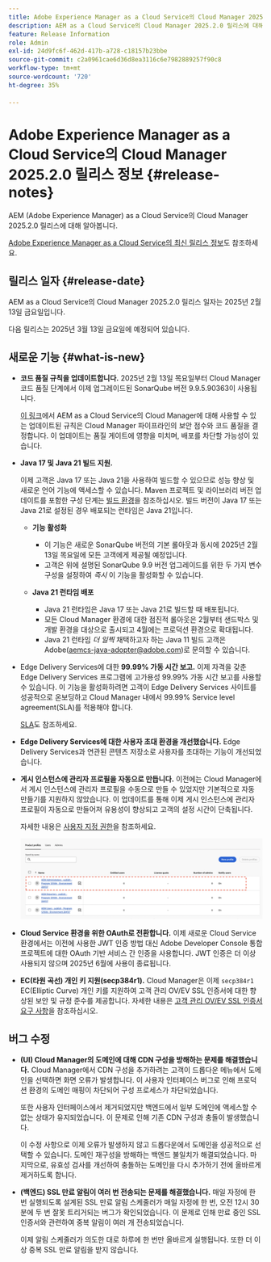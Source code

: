```yaml
---
title: Adobe Experience Manager as a Cloud Service의 Cloud Manager 2025.2.0 릴리스 정보
description: AEM as a Cloud Service의 Cloud Manager 2025.2.0 릴리스에 대해 알아봅니다.
feature: Release Information
role: Admin
exl-id: 24d9fc6f-462d-417b-a728-c18157b23bbe
source-git-commit: c2a0961cae6d36d8ea3116c6e7982889257f90c8
workflow-type: tm+mt
source-wordcount: '720'
ht-degree: 35%

---
```


# Adobe Experience Manager as a Cloud Service의 Cloud Manager 2025.2.0 릴리스 정보 {#release-notes}

<!-- https://wiki.corp.adobe.com/pages/viewpage.action?pageId=3389843928 -->

AEM (Adobe Experience Manager) as a Cloud Service의 Cloud Manager 2025.2.0 릴리스에 대해 알아봅니다.


[Adobe Experience Manager as a Cloud Service의 최신 릴리스 정보](/help/release-notes/release-notes-cloud/release-notes-current.md)도 참조하세요.

## 릴리스 일자 {#release-date}

AEM as a Cloud Service의 Cloud Manager 2025.2.0 릴리스 일자는 2025년 2월 13일 금요일입니다.

다음 릴리스는 2025년 3월 13일 금요일에 예정되어 있습니다.

## 새로운 기능 {#what-is-new}

* **코드 품질 규칙을 업데이트합니다.**
2025년 2월 13일 목요일부터 Cloud Manager 코드 품질 단계에서 이제 업그레이드된 SonarQube 버전 9.9.5.90363이 사용됩니다.

  [이 링크](/help/implementing/cloud-manager/code-quality-testing.md#understanding-code-quality-rules)에서 AEM as a Cloud Service의 Cloud Manager에 대해 사용할 수 있는 업데이트된 규칙은 Cloud Manager 파이프라인의 보안 점수와 코드 품질을 결정합니다. 이 업데이트는 품질 게이트에 영향을 미치며, 배포를 차단할 가능성이 있습니다.

* **Java 17 및 Java 21 빌드 지원.**

  이제 고객은 Java 17 또는 Java 21을 사용하여 빌드할 수 있으므로 성능 향상 및 새로운 언어 기능에 액세스할 수 있습니다. Maven 프로젝트 및 라이브러리 버전 업데이트를 포함한 구성 단계는 [빌드 환경](/help/implementing/cloud-manager/getting-access-to-aem-in-cloud/build-environment-details.md)을 참조하십시오. 빌드 버전이 Java 17 또는 Java 21로 설정된 경우 배포되는 런타임은 Java 21입니다.

   * **기능 활성화**
      * 이 기능은 새로운 SonarQube 버전의 기본 롤아웃과 동시에 2025년 2월 13일 목요일에 모든 고객에게 제공될 예정입니다.
      * 고객은 위에 설명된 SonarQube 9.9 버전 업그레이드를 위한 두 가지 변수 구성을 설정하여 *즉시* 이 기능을 활성화할 수 있습니다.

   * **Java 21 런타임 배포**
      * Java 21 런타임은 Java 17 또는 Java 21로 빌드할 때 배포됩니다.
      * 모든 Cloud Manager 환경에 대한 점진적 롤아웃은 2월부터 샌드박스 및 개발 환경을 대상으로 출시되고 4월에는 프로덕션 환경으로 확대됩니다.
      * Java 21 런타임 *더 일찍* 채택하고자 하는 Java 11 빌드 고객은 Adobe([aemcs-java-adopter@adobe.com](mailto:aemcs-java-adopter@adobe.com))로 문의할 수 있습니다.

* Edge Delivery Services에 대한 **99.99% 가동 시간 보고.**
이제 자격을 갖춘 Edge Delivery Services 프로그램에 고가용성 99.99% 가동 시간 보고를 사용할 수 있습니다. 이 기능을 활성화하려면 고객이 Edge Delivery Services 사이트를 성공적으로 온보딩하고 Cloud Manager 내에서 99.99% Service level agreement(SLA)를 적용해야 합니다.

  [SLA](/help/implementing/cloud-manager/getting-access-to-aem-in-cloud/creating-production-programs.md#sla)도 참조하세요.

* **Edge Delivery Services에 대한 사용자 초대 환경을 개선했습니다.**
Edge Delivery Services과 연관된 콘텐츠 저장소로 사용자를 초대하는 기능이 개선되었습니다. <!-- CMGR-65331 -->

* **게시 인스턴스에 관리자 프로필을 자동으로 만듭니다.**
이전에는 Cloud Manager에서 게시 인스턴스에 관리자 프로필을 수동으로 만들 수 있었지만 기본적으로 자동 만들기를 지원하지 않았습니다. 이 업데이트를 통해 이제 게시 인스턴스에 관리자 프로필이 자동으로 만들어져 유용성이 향상되고 고객의 설정 시간이 단축됩니다.

  자세한 내용은 [사용자 지정 권한](/help/implementing/cloud-manager/custom-permissions.md)을 참조하세요.

  ![파이프라인 활동 필터링](/help/implementing/cloud-manager/release-notes/assets/product-profiles.png)

* **Cloud Service 환경을 위한 OAuth로 전환합니다.**
이제 새로운 Cloud Service 환경에서는 이전에 사용한 JWT 인증 방법 대신 Adobe Developer Console 통합 프로젝트에 대한 OAuth 기반 서비스 간 인증을 사용합니다. JWT 인증은 더 이상 사용되지 않으며 2025년 6월에 사용이 종료됩니다.

* **EC(타원 곡선) 개인 키 지원(secp384r1).**
Cloud Manager은 이제 `secp384r1` EC(Elliptic Curve) 개인 키를 지원하여 고객 관리 OV/EV SSL 인증서에 대한 향상된 보안 및 규정 준수를 제공합니다.
자세한 내용은 [고객 관리 OV/EV SSL 인증서 요구 사항](/help/implementing/cloud-manager/managing-ssl-certifications/introduction-to-ssl-certificates.md)을 참조하십시오. <!-- CMGR-63636 -->

<!--
## Early adoption program {#early-adoption}

Be a part of Cloud Manager's early adoption program and have a chance to test upcoming features. -->


## 버그 수정

* **(UI) Cloud Manager의 도메인에 대해 CDN 구성을 방해하는 문제를 해결했습니다.**
Cloud Manager에서 CDN 구성을 추가하려는 고객이 드롭다운 메뉴에서 도메인을 선택하면 화면 오류가 발생합니다. 이 사용자 인터페이스 버그로 인해 프로덕션 환경의 도메인 매핑이 차단되어 구성 프로세스가 차단되었습니다.

  또한 사용자 인터페이스에서 제거되었지만 백엔드에서 일부 도메인에 액세스할 수 없는 상태가 유지되었습니다. 이 문제로 인해 기존 CDN 구성과 충돌이 발생했습니다.

  이 수정 사항으로 이제 오류가 발생하지 않고 드롭다운에서 도메인을 성공적으로 선택할 수 있습니다. 도메인 재구성을 방해하는 백엔드 불일치가 해결되었습니다. 마지막으로, 유효성 검사를 개선하여 충돌하는 도메인을 다시 추가하기 전에 올바르게 제거하도록 합니다.<!-- CMGR-64888 -->
* **(백엔드) SSL 만료 알림이 여러 번 전송되는 문제를 해결했습니다.**
매일 자정에 한 번 실행되도록 설계된 SSL 만료 알림 스케줄러가 매일 자정에 한 번, 오전 12시 30분에 두 번 잘못 트리거되는 버그가 확인되었습니다. 이 문제로 인해 만료 중인 SSL 인증서와 관련하여 중복 알림이 여러 개 전송되었습니다.

  이제 알림 스케줄러가 의도한 대로 하루에 한 번만 올바르게 실행됩니다. 또한 더 이상 중복 SSL 만료 알림을 받지 않습니다. <!-- CMGR-64748 -->




<!-- ## Known issues {#known-issues} -->
